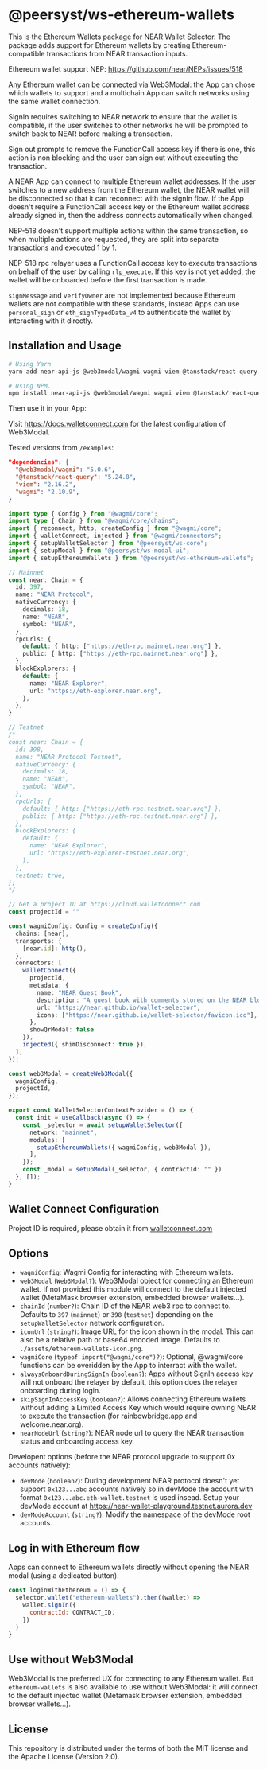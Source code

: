 # @peersyst/ws-ethereum-wallets

This is the Ethereum Wallets package for NEAR Wallet Selector.
The package adds support for Ethereum wallets by creating Ethereum-compatible transactions from NEAR transaction inputs.

Ethereum wallet support NEP: https://github.com/near/NEPs/issues/518

Any Ethereum wallet can be connected via Web3Modal: the App can chose which wallets to support and a multichain App can switch networks using the same wallet connection.

SignIn requires switching to NEAR network to ensure that the wallet is compatible, if the user switches to other networks he will be prompted to switch back to NEAR before making a transaction.

Sign out prompts to remove the FunctionCall access key if there is one, this action is non blocking and the user can sign out without executing the transaction.

A NEAR App can connect to multiple Ethereum wallet addresses. If the user switches to a new address from the Ethereum wallet, the NEAR wallet will be disconnected so that it can reconnect with the signIn flow. If the App doesn't require a FunctionCall access key or the Ethereum wallet address already signed in, then the address connects automatically when changed.

NEP-518 doesn't support multiple actions within the same transaction, so when multiple actions are requested, they are split into separate transactions and executed 1 by 1.

NEP-518 rpc relayer uses a FunctionCall access key to execute transactions on behalf of the user by calling `rlp_execute`. If this key is not yet added, the wallet will be onboarded before the first transaction is made.

`signMessage` and `verifyOwner` are not implemented because Ethereum wallets are not compatible with these standards, instead Apps can use `personal_sign` or `eth_signTypedData_v4` to authenticate the wallet by interacting with it directly.

## Installation and Usage

```bash
# Using Yarn
yarn add near-api-js @web3modal/wagmi wagmi viem @tanstack/react-query @peersyst/ws-ethereum-wallets

# Using NPM.
npm install near-api-js @web3modal/wagmi wagmi viem @tanstack/react-query @peersyst/ws-ethereum-wallets
```

Then use it in your App:

Visit https://docs.walletconnect.com for the latest configuration of Web3Modal.

Tested versions from `/examples`:
```json
"dependencies": {
  "@web3modal/wagmi": "5.0.6",
  "@tanstack/react-query": "5.24.8",
  "viem": "2.16.2",
  "wagmi": "2.10.9",
}
```

```ts
import type { Config } from "@wagmi/core";
import type { Chain } from "@wagmi/core/chains";
import { reconnect, http, createConfig } from "@wagmi/core";
import { walletConnect, injected } from "@wagmi/connectors";
import { setupWalletSelector } from "@peersyst/ws-core";
import { setupModal } from "@peersyst/ws-modal-ui";
import { setupEthereumWallets } from "@peersyst/ws-ethereum-wallets";

// Mainnet
const near: Chain = {
  id: 397,
  name: "NEAR Protocol",
  nativeCurrency: {
    decimals: 18,
    name: "NEAR",
    symbol: "NEAR",
  },
  rpcUrls: {
    default: { http: ["https://eth-rpc.mainnet.near.org"] },
    public: { http: ["https://eth-rpc.mainnet.near.org"] },
  },
  blockExplorers: {
    default: {
      name: "NEAR Explorer",
      url: "https://eth-explorer.near.org",
    },
  },
}

// Testnet
/*
const near: Chain = {
  id: 398,
  name: "NEAR Protocol Testnet",
  nativeCurrency: {
    decimals: 18,
    name: "NEAR",
    symbol: "NEAR",
  },
  rpcUrls: {
    default: { http: ["https://eth-rpc.testnet.near.org"] },
    public: { http: ["https://eth-rpc.testnet.near.org"] },
  },
  blockExplorers: {
    default: {
      name: "NEAR Explorer",
      url: "https://eth-explorer-testnet.near.org",
    },
  },
  testnet: true,
};
*/

// Get a project ID at https://cloud.walletconnect.com
const projectId = ""

const wagmiConfig: Config = createConfig({
  chains: [near],
  transports: {
    [near.id]: http(),
  },
  connectors: [
    walletConnect({
      projectId,
      metadata: {
        name: "NEAR Guest Book",
        description: "A guest book with comments stored on the NEAR blockchain",
        url: "https://near.github.io/wallet-selector",
        icons: ["https://near.github.io/wallet-selector/favicon.ico"],
      },
      showQrModal: false
    }),
    injected({ shimDisconnect: true }),
  ],
});

const web3Modal = createWeb3Modal({
  wagmiConfig,
  projectId,
});

export const WalletSelectorContextProvider = () => {
  const init = useCallback(async () => {
    const _selector = await setupWalletSelector({
      network: "mainnet",
      modules: [
        setupEthereumWallets({ wagmiConfig, web3Modal }),
      ],
    });
    const _modal = setupModal(_selector, { contractId: "" })
  }, []);
}
```

## Wallet Connect Configuration

Project ID is required, please obtain it from [walletconnect.com](https://walletconnect.com/)

## Options

- `wagmiConfig`: Wagmi Config for interacting with Ethereum wallets.
- `web3Modal` (`Web3Modal?`): Web3Modal object for connecting an Ethereum wallet. If not provided this module will connect to the default injected wallet (MetaMask browser extension, embedded browser wallets...).
- `chainId` (`number?`): Chain ID of the NEAR web3 rpc to connect to. Defaults to `397` (`mainnet`) or `398` (`testnet`) depending on the `setupWalletSelector` network configuration.
- `iconUrl` (`string?`): Image URL for the icon shown in the modal. This can also be a relative path or base64 encoded image. Defaults to `./assets/ethereum-wallets-icon.png`.
- `wagmiCore` (`typeof import("@wagmi/core")?`): Optional, @wagmi/core functions can be overidden by the App to interract with the wallet.
- `alwaysOnboardDuringSignIn` (`boolean?`): Apps without SignIn access key will not onboard the relayer by default, this option does the relayer onboarding during login.
- `skipSignInAccessKey` (`boolean?`): Allows connecting Ethereum wallets without adding a Limited Access Key which would require owning NEAR to execute the transaction (for rainbowbridge.app and welcome.near.org).
- `nearNodeUrl` (`string?`): NEAR node url to query the NEAR transaction status and onboarding access key.

Developent options (before the NEAR protocol upgrade to support 0x accounts natively):

- `devMode` (`boolean?`): During development NEAR protocol doesn't yet support `0x123...abc` accounts natively so in devMode the account with format `0x123...abc.eth-wallet.testnet` is used insead. Setup your devMode account at https://near-wallet-playground.testnet.aurora.dev
- `devModeAccount` (`string?`): Modify the namespace of the devMode root accounts.

## Log in with Ethereum flow

Apps can connect to Ethereum wallets directly without opening the NEAR modal (using a dedicated button).

```js
const loginWithEthereum = () => {
  selector.wallet("ethereum-wallets").then((wallet) =>
    wallet.signIn({
      contractId: CONTRACT_ID,
    })
  )
}
```

## Use without Web3Modal

Web3Modal is the preferred UX for connecting to any Ethereum wallet.
But `ethereum-wallets` is also available to use without Web3Modal: it will connect to the default injected wallet (Metamask browser extension, embedded browser wallets...).

## License

This repository is distributed under the terms of both the MIT license and the Apache License (Version 2.0).
